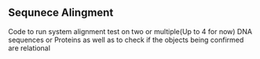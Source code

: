 ## Sequnece Alingment
Code to run system alignment test on two or multiple(Up to 4 for now) DNA sequences or Proteins as well as to check if the objects being confirmed are relational